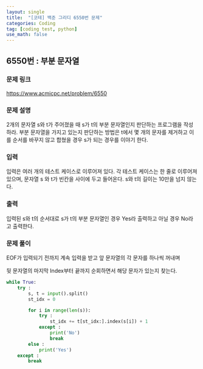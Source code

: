 ```yaml
---
layout: single
title:  "[코테] 백준 그리디 6550번 문제"
categories: Coding
tag: [coding test, python]
use_math: false
---
```


## 6550번 : 부분 문자열
### 문제 링크
<https://www.acmicpc.net/problem/6550>

### 문제 설명
2개의 문자열 s와 t가 주어졌을 때 s가 t의 부분 문자열인지 판단하는 프로그램을 작성하라. 부분 문자열을 가지고 있는지 판단하는 방법은 t에서 몇 개의 문자를 제거하고 이를 순서를 바꾸지 않고 합쳤을 경우 s가 되는 경우를 이야기 한다.

### 입력
입력은 여러 개의 테스트 케이스로 이루어져 있다. 각 테스트 케이스는 한 줄로 이루어져 있으며, 문자열 s 와 t가 빈칸을 사이에 두고 들어온다. s와 t의 길이는 10만을 넘지 않는다.

### 출력
입력된 s와 t의 순서대로 s가 t의 부분 문자열인 경우 Yes라 출력하고 아닐 경우 No라고 출력한다.

### 문제 풀이
EOF가 입력되기 전까지 계속 입력을 받고 앞 문자열의 각 문자를 하나씩 꺼내며

뒷 문자열의 마지막 Index부터 끝까지 순회하면서 해당 문자가 있는지 찾는다. 


```python
while True:
    try :
        s, t = input().split()
        st_idx = 0

        for i in range(len(s)):
            try :
                st_idx += t[st_idx:].index(s[i]) + 1
            except :
                print('No')
                break
        else : 
            print('Yes')
    except : 
        break
```
